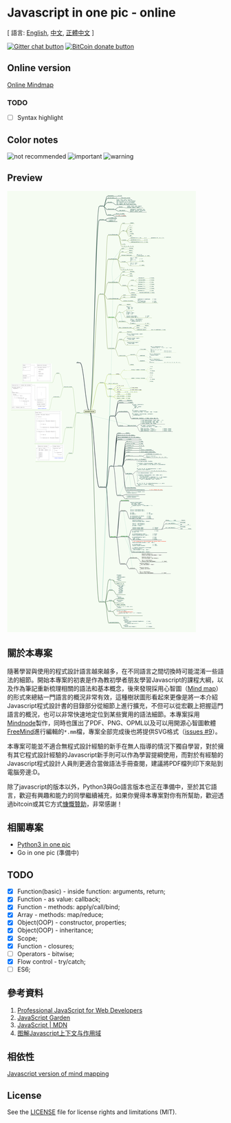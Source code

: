 # Javascript in one pic - online

[ 語言: [English](README.md), [中文](README-zh.md), [正體中文](README-zh_TW.md) ]

<!-- BADGES/ -->

[![Gitter chat button](https://img.shields.io/badge/gitter-Join%20Chat-brightgreen.svg)](https://gitter.im/coodict/javascript-in-one-pic)
[![BitCoin donate button](https://img.shields.io/badge/bitcoin-donate-yellow.svg)](https://www.coinbase.com/rainyear)

<!-- /BADGES -->

## Online version

[Online Mindmap](http://coodict.github.io/javascript-in-one-pic/)

### TODO

- [ ] Syntax highlight

## Color notes

![not recommended](https://img.shields.io/badge/%237E1600-not%20recommended-7E1600.svg)
![important](https://img.shields.io/badge/%234E8D20-important-4E8D20.svg)
![warning](https://img.shields.io/badge/%23DE2B00-warning-DE2B00.svg)

## Preview

![js in one pic](js%20in%20one%20pic.png)

## 關於本專案

隨著學習與使用的程式設計語言越來越多，在不同語言之間切換時可能混淆一些語法的細節。開始本專案的初衷是作為教初學者朋友學習Javascript的課程大綱，以及作為筆記重新梳理相關的語法和基本概念，後來發現採用心智圖（[Mind map](https://en.wikipedia.org/wiki/Mind_map)）的形式來總結一門語言的概況非常有效，這種樹狀圖形看起來更像是將一本介紹Javascript程式設計書的目錄部分從細節上進行擴充，不但可以從宏觀上把握這門語言的概況，也可以非常快速地定位到某些實用的語法細節。本專案採用[Mindnode](https://mindnode.com/)製作，同時也匯出了PDF、PNG、OPML以及可以用開源心智圖軟體[FreeMind](http://freemind.sourceforge.net)進行編輯的`*.mm`檔，專案全部完成後也將提供SVG格式（[issues #9](https://github.com/coodict/javascript-in-one-pic/issues/9)）。

本專案可能並不適合無程式設計經驗的新手在無人指導的情況下獨自學習，對於擁有其它程式設計經驗的Javascript新手則可以作為學習提綱使用，而對於有經驗的Javascript程式設計人員則更適合當做語法手冊查閱，建議將PDF檔列印下來貼到電腦旁邊:D。

除了javascript的版本以外，Python3與Go語言版本也正在準備中，至於其它語言，歡迎有興趣和能力的同學繼續補充，如果你覺得本專案對你有所幫助，歡迎透過bitcoin或其它方式[慷慨贊助](https://github.com/rainyear/lolita/wiki/Donation)，非常感謝！

## 相關專案

* [Python3 in one pic](https://github.com/coodict/python3-in-one-pic)
* Go in one pic (準備中)

## TODO

- [X] Function(basic) - inside function: arguments, return;
- [X] Function - as value: callback;
- [X] Function - methods: apply/call/bind;
- [X] Array - methods: map/reduce;
- [X] Object(OOP) - constructor, properties;
- [X] Object(OOP) - inheritance;
- [X] Scope;
- [X] Function - closures;
- [ ] Operators - bitwise;
- [X] Flow control - try/catch;
- [ ] ES6;

## 參考資料

1. [Professional JavaScript for Web Developers](http://www.amazon.cn/gp/offer-listing/1118026691/ref=tmm_pap_new_olp_sr?ie=UTF8&condition=new&sr=&qid=)
2. [JavaScript Garden](http://bonsaiden.github.io/JavaScript-Garden/)
3. [JavaScript | MDN](https://developer.mozilla.org/en-US/docs/Web/JavaScript)
4. [图解Javascript上下文与作用域](http://blog.rainy.im/2015/07/04/scope-chain-and-prototype-chain-in-js/)

## 相依性

[Javascript version of mind mapping](https://github.com/hizzgdev/jsmind)

## License
See the [LICENSE](LICENSE) file for license rights and limitations (MIT).
